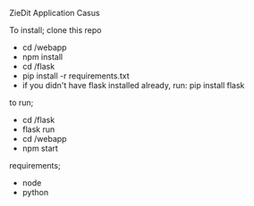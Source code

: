 ZieDit Application Casus


To install;
clone this repo
- cd /webapp
- npm install
- cd /flask
- pip install -r requirements.txt
- if you didn't have flask installed already, run: pip install flask

to run;
- cd /flask
- flask run
- cd /webapp
- npm start

requirements;
- node
- python 


